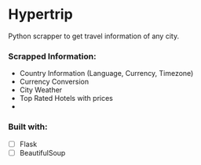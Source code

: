 # Hypertrip

Python scrapper to get travel information of any city.

### Scrapped Information:
- Country Information (Language, Currency, Timezone)
- Currency Conversion
- City Weather
- Top Rated Hotels with prices
- 


### Built with:
- [ ] Flask
- [ ] BeautifulSoup
